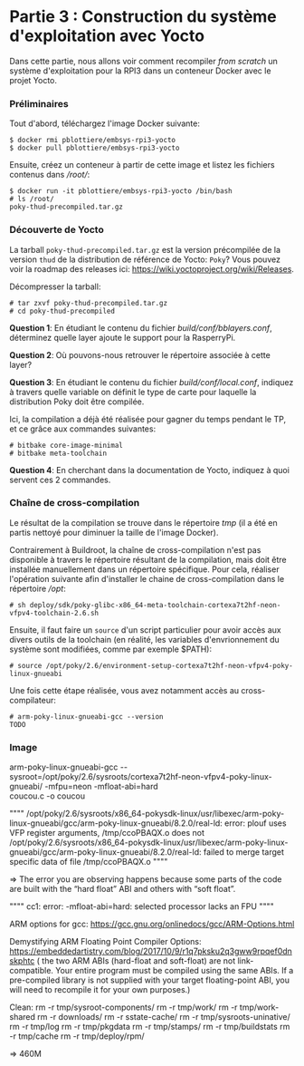 # Partie 3 : Construction du système d'exploitation avec Yocto

Dans cette partie, nous allons voir comment recompiler *from scratch*
un système d'exploitation pour la RPI3 dans un conteneur Docker avec
le projet Yocto.

### Préliminaires

Tout d'abord, téléchargez l'image Docker suivante:

````
$ docker rmi pblottiere/embsys-rpi3-yocto
$ docker pull pblottiere/embsys-rpi3-yocto
````

Ensuite, créez un conteneur à partir de cette image et listez les fichiers
contenus dans */root/*:

````
$ docker run -it pblottiere/embsys-rpi3-yocto /bin/bash
# ls /root/
poky-thud-precompiled.tar.gz
````

### Découverte de Yocto

La tarball `poky-thud-precompiled.tar.gz` est la version précompilée de la
version `thud` de la distribution de référence de Yocto: `Poky`? Vous pouvez
voir la roadmap des releases ici: https://wiki.yoctoproject.org/wiki/Releases.

Décompresser la tarball:

```
# tar zxvf poky-thud-precompiled.tar.gz
# cd poky-thud-precompiled
```

**Question 1**: En étudiant le contenu du fichier *build/conf/bblayers.conf*,
                déterminez quelle layer ajoute le support pour la RasperryPi.

**Question 2**: Où pouvons-nous retrouver le répertoire associée à cette layer?

**Question 3**: En étudiant le contenu du fichier *build/conf/local.conf*,
                indiquez à travers quelle variable on définit le type de carte
                pour laquelle la distribution Poky doit être compilée.

Ici, la compilation a déjà été réalisée pour gagner du temps pendant le TP, et
ce grâce aux commandes suivantes:

````
# bitbake core-image-minimal
# bitbake meta-toolchain
````

**Question 4**: En cherchant dans la documentation de Yocto, indiquez à quoi
                servent ces 2 commandes.

### Chaîne de cross-compilation

Le résultat de la compilation se trouve dans le répertoire *tmp* (il a été
en partis nettoyé pour diminuer la taille de l'image Docker).

Contrairement à Buildroot, la chaîne de cross-compilation n'est pas disponible
à travers le répertoire résultant de la compilation, mais doit être installée
manuellement dans un répertoire spécifique. Pour cela, réaliser l'opération
suivante afin d'installer le chaine de cross-compilation dans le répertoire
*/opt*:

````
# sh deploy/sdk/poky-glibc-x86_64-meta-toolchain-cortexa7t2hf-neon-vfpv4-toolchain-2.6.sh
````

Ensuite, il faut faire un `source` d'un script particulier pour avoir accès
aux divers outils de la toolchain (en réalité, les variables d'envrionnement
du système sont modifiées, comme par exemple $PATH):

````
# source /opt/poky/2.6/environment-setup-cortexa7t2hf-neon-vfpv4-poky-linux-gnueabi
````

Une fois cette étape réalisée, vous avez notamment accès au cross-compilateur:

````
# arm-poky-linux-gnueabi-gcc --version
TODO
````

### Image

arm-poky-linux-gnueabi-gcc
  --sysroot=/opt/poky/2.6/sysroots/cortexa7t2hf-neon-vfpv4-poky-linux-gnueabi/
  -mfpu=neon -mfloat-abi=hard \
  coucou.c -o coucou

""""
/opt/poky/2.6/sysroots/x86_64-pokysdk-linux/usr/libexec/arm-poky-linux-gnueabi/gcc/arm-poky-linux-gnueabi/8.2.0/real-ld: error: plouf uses VFP register arguments, /tmp/ccoPBAQX.o does not
/opt/poky/2.6/sysroots/x86_64-pokysdk-linux/usr/libexec/arm-poky-linux-gnueabi/gcc/arm-poky-linux-gnueabi/8.2.0/real-ld: failed to merge target specific data of file /tmp/ccoPBAQX.o
""""

=> The error you are observing happens because some parts of the code are built with the “hard float” ABI and others with “soft float”.

""""
cc1: error: -mfloat-abi=hard: selected processor lacks an FPU
""""

ARM options for gcc: https://gcc.gnu.org/onlinedocs/gcc/ARM-Options.html

Demystifying ARM Floating Point Compiler Options: https://embeddedartistry.com/blog/2017/10/9/r1q7pksku2q3gww9rpqef0dnskphtc
( the two ARM ABIs (hard-float and soft-float) are not link-compatible. Your entire program must be compiled using the same ABIs. If a pre-compiled library is not supplied with your target floating-point ABI, you will need to recompile it for your own purposes.)

Clean:
rm -r tmp/sysroot-components/
rm -r tmp/work/
rm -r tmp/work-shared
rm -r downloads/
rm -r sstate-cache/
rm -r tmp/sysroots-uninative/
rm -r tmp/log
rm -r tmp/pkgdata
rm -r tmp/stamps/
rm -r tmp/buildstats
rm -r tmp/cache
rm -r tmp/deploy/rpm/

=> 460M

